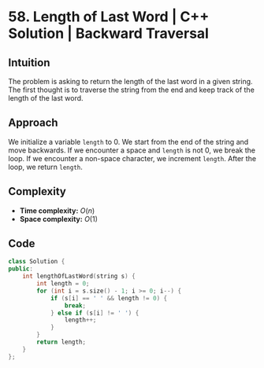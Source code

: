 # 58. Length of Last Word | C++ Solution | Backward Traversal

## Intuition

The problem is asking to return the length of the last word in a given string. The first thought is to traverse the string from the end and keep track of the length of the last word.

## Approach

We initialize a variable `length` to 0. We start from the end of the string and move backwards. If we encounter a space and `length` is not 0, we break the loop. If we encounter a non-space character, we increment `length`. After the loop, we return `length`.

## Complexity

-   **Time complexity:** $O(n)$
-   **Space complexity:** $O(1)$

## Code

```cpp
class Solution {
public:
    int lengthOfLastWord(string s) {
        int length = 0;
        for (int i = s.size() - 1; i >= 0; i--) {
            if (s[i] == ' ' && length != 0) {
                break;
            } else if (s[i] != ' ') {
                length++;
            }
        }
        return length;
    }
};
```
